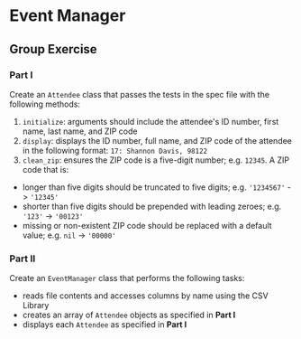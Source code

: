 # Event Manager

## Group Exercise

### Part I
Create an `Attendee` class that passes the tests in the spec file with the following methods:
  1. `initialize`: arguments should include the attendee's ID number, first name, last name, and ZIP code
  1. `display`: displays the ID number, full name, and ZIP code of the attendee in the following format:
    `17: Shannon Davis, 98122`
  1. `clean_zip`: ensures the ZIP code is a five-digit number; e.g. `12345`. A ZIP code that is:

  * longer than five digits should be truncated to five digits; e.g. `'1234567'` -> `'12345'`
  * shorter than five digits should be prepended with leading zeroes; e.g. `'123'` -> `'00123'`
  * missing or non-existent ZIP code should be replaced with a default value; e.g. `nil` -> `'00000'`

### Part II

Create an `EventManager` class that performs the following tasks:

 * reads file contents and accesses columns by name using the CSV Library
 * creates an array of `Attendee` objects as specified in **Part I**
 * displays each `Attendee` as specified in **Part I**
